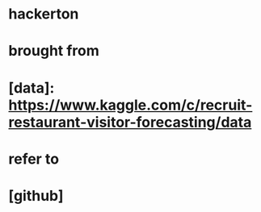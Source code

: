# hackerton


# brought from 
# [data]: https://www.kaggle.com/c/recruit-restaurant-visitor-forecasting/data

# refer to
# [github]

